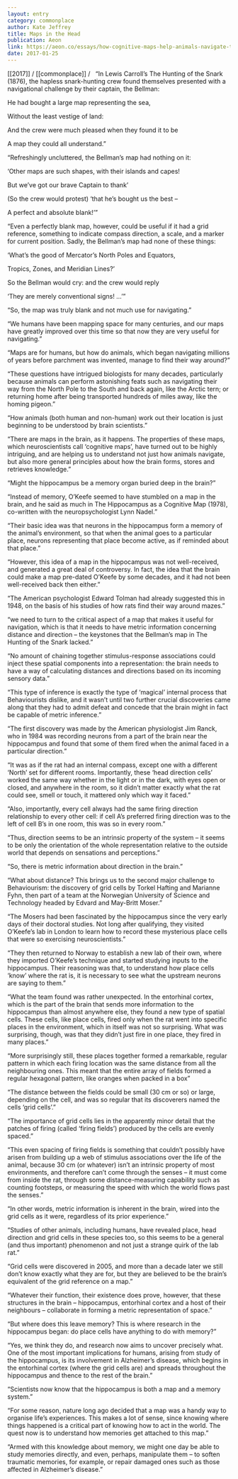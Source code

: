 ```yaml
---
layout: entry
category: commonplace
author: Kate Jeffrey
title: Maps in the Head
publication: Aeon
link: https://aeon.co/essays/how-cognitive-maps-help-animals-navigate-the-world
date: 2017-01-25
---
```


[[2017]] / [[commonplace]] / 
 
“In Lewis Carroll’s The Hunting of the Snark (1876), the hapless snark-hunting crew found themselves presented with a navigational challenge by their captain, the Bellman:

He had bought a large map representing the sea,

Without the least vestige of land:

And the crew were much pleased when they found it to be

A map they could all understand.”

“Refreshingly uncluttered, the Bellman’s map had nothing on it:

‘Other maps are such shapes, with their islands and capes!

But we’ve got our brave Captain to thank’

(So the crew would protest) ‘that he’s bought us the best –

A perfect and absolute blank!’”

“Even a perfectly blank map, however, could be useful if it had a grid reference, something to indicate compass direction, a scale, and a marker for current position. Sadly, the Bellman’s map had none of these things:

‘What’s the good of Mercator’s North Poles and Equators,

Tropics, Zones, and Meridian Lines?’

So the Bellman would cry: and the crew would reply

‘They are merely conventional signs! …’”

“So, the map was truly blank and not much use for navigating.”

“We humans have been mapping space for many centuries, and our maps have greatly improved over this time so that now they are very useful for navigating.”

“Maps are for humans, but how do animals, which began navigating millions of years before parchment was invented, manage to find their way around?”

“These questions have intrigued biologists for many decades, particularly because animals can perform astonishing feats such as navigating their way from the North Pole to the South and back again, like the Arctic tern; or returning home after being transported hundreds of miles away, like the homing pigeon.”

“How animals (both human and non-human) work out their location is just beginning to be understood by brain scientists.”

“There are maps in the brain, as it happens. The properties of these maps, which neuroscientists call ‘cognitive maps’, have turned out to be highly intriguing, and are helping us to understand not just how animals navigate, but also more general principles about how the brain forms, stores and retrieves knowledge.”

“Might the hippocampus be a memory organ buried deep in the brain?”

“Instead of memory, O’Keefe seemed to have stumbled on a map in the brain, and he said as much in The Hippocampus as a Cognitive Map (1978), co-written with the neuropsychologist Lynn Nadel.”

“Their basic idea was that neurons in the hippocampus form a memory of the animal’s environment, so that when the animal goes to a particular place, neurons representing that place become active, as if reminded about that place.”

“However, this idea of a map in the hippocampus was not well-received, and generated a great deal of controversy. In fact, the idea that the brain could make a map pre-dated O’Keefe by some decades, and it had not been well-received back then either.”

“The American psychologist Edward Tolman had already suggested this in 1948, on the basis of his studies of how rats find their way around mazes.”

“we need to turn to the critical aspect of a map that makes it useful for navigation, which is that it needs to have metric information concerning distance and direction – the keystones that the Bellman’s map in The Hunting of the Snark lacked.”

“No amount of chaining together stimulus-response associations could inject these spatial components into a representation: the brain needs to have a way of calculating distances and directions based on its incoming sensory data.”

“This type of inference is exactly the type of ‘magical’ internal process that Behaviourists dislike, and it wasn’t until two further crucial discoveries came along that they had to admit defeat and concede that the brain might in fact be capable of metric inference.”

“The first discovery was made by the American physiologist Jim Ranck, who in 1984 was recording neurons from a part of the brain near the hippocampus and found that some of them fired when the animal faced in a particular direction.”

“It was as if the rat had an internal compass, except one with a different ‘North’ set for different rooms. Importantly, these ‘head direction cells’ worked the same way whether in the light or in the dark, with eyes open or closed, and anywhere in the room, so it didn’t matter exactly what the rat could see, smell or touch, it mattered only which way it faced.”

“Also, importantly, every cell always had the same firing direction relationship to every other cell: if cell A’s preferred firing direction was to the left of cell B’s in one room, this was so in every room.”

“Thus, direction seems to be an intrinsic property of the system – it seems to be only the orientation of the whole representation relative to the outside world that depends on sensations and perceptions.”

“So, there is metric information about direction in the brain.”

“What about distance? This brings us to the second major challenge to Behaviourism: the discovery of grid cells by Torkel Hafting and Marianne Fyhn, then part of a team at the Norwegian University of Science and Technology headed by Edvard and May-Britt Moser.”

“The Mosers had been fascinated by the hippocampus since the very early days of their doctoral studies. Not long after qualifying, they visited O’Keefe’s lab in London to learn how to record these mysterious place cells that were so exercising neuroscientists.”

“They then returned to Norway to establish a new lab of their own, where they imported O’Keefe’s technique and started studying inputs to the hippocampus. Their reasoning was that, to understand how place cells ‘know’ where the rat is, it is necessary to see what the upstream neurons are saying to them.”

“What the team found was rather unexpected. In the entorhinal cortex, which is the part of the brain that sends more information to the hippocampus than almost anywhere else, they found a new type of spatial cells. These cells, like place cells, fired only when the rat went into specific places in the environment, which in itself was not so surprising. What was surprising, though, was that they didn’t just fire in one place, they fired in many places.”

“More surprisingly still, these places together formed a remarkable, regular pattern in which each firing location was the same distance from all the neighbouring ones. This meant that the entire array of fields formed a regular hexagonal pattern, like oranges when packed in a box”

“The distance between the fields could be small (30 cm or so) or large, depending on the cell, and was so regular that its discoverers named the cells ‘grid cells’.”

“The importance of grid cells lies in the apparently minor detail that the patches of firing (called ‘firing fields’) produced by the cells are evenly spaced.”

“This even spacing of firing fields is something that couldn’t possibly have arisen from building up a web of stimulus associations over the life of the animal, because 30 cm (or whatever) isn’t an intrinsic property of most environments, and therefore can’t come through the senses – it must come from inside the rat, through some distance-measuring capability such as counting footsteps, or measuring the speed with which the world flows past the senses.”

“In other words, metric information is inherent in the brain, wired into the grid cells as it were, regardless of its prior experience.”

“Studies of other animals, including humans, have revealed place, head direction and grid cells in these species too, so this seems to be a general (and thus important) phenomenon and not just a strange quirk of the lab rat.”

“Grid cells were discovered in 2005, and more than a decade later we still don’t know exactly what they are for, but they are believed to be the brain’s equivalent of the grid reference on a map.”

“Whatever their function, their existence does prove, however, that these structures in the brain – hippocampus, entorhinal cortex and a host of their neighbours – collaborate in forming a metric representation of space.”

“But where does this leave memory? This is where research in the hippocampus began: do place cells have anything to do with memory?”

“Yes, we think they do, and research now aims to uncover precisely what. One of the most important implications for humans, arising from study of the hippocampus, is its involvement in Alzheimer’s disease, which begins in the entorhinal cortex (where the grid cells are) and spreads throughout the hippocampus and thence to the rest of the brain.”

“Scientists now know that the hippocampus is both a map and a memory system.”

“For some reason, nature long ago decided that a map was a handy way to organise life’s experiences. This makes a lot of sense, since knowing where things happened is a critical part of knowing how to act in the world. The quest now is to understand how memories get attached to this map.”

“Armed with this knowledge about memory, we might one day be able to study memories directly, and even, perhaps, manipulate them – to soften traumatic memories, for example, or repair damaged ones such as those affected in Alzheimer’s disease.”

